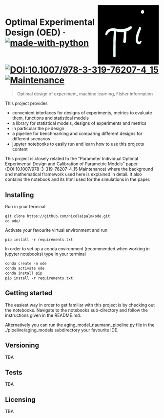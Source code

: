 <img src="./images/pi_design.jpeg" alt="Logo of the project" align="right" width="200">

# Optimal Experimental Design (OED) &middot; [![made-with-python](https://img.shields.io/badge/Made%20with-Python-1f425f.svg)](https://www.python.org/) [![DOI:10.1007/978-3-319-76207-4_15](https://zenodo.org/badge/DOI/xxx.svg)](https://doi.org/) [![Maintenance](https://img.shields.io/badge/Maintained%3F-yes-green.svg)]()
> Optimal design of experiment, machine learning, Fisher information

This project provides
- convenient interfaces for designs of experiments, metrics to evaluate them, functions and statistical models
- a library for statistical models, designs of experiments and metrics
- in particular the pi-design
- a pipeline for benchmarking and comparing different designs for different scenarios
- jupyter notebooks to easily run and learn how to use this projects content

This project is closely related to the "Parameter Individual Optimal
Experimental Design and Calibration of
Parametric Models" paper (DOI:10.1007/978-3-319-76207-4_15 Maintenance) where the background and mathematical framework used here is explained in detail.
It also contains the notebook and its html used for the simulations in the paper. 

## Installing 

Run in your terminal

```shell
git clone https://github.com/nicolaipalm/ode.git
cd ode/
```

Activate your favourite virtual environment and run 
```shell
pip install -r requirements.txt
```

In order to set up a conda environment (recommended when working in jupyter notebooks) type in your terminal
```shell
conda create -n ode
conda activate ode
conda install pip
pip install -r requirements.txt
```

## Getting started

The easiest way in order to get familiar with this project is by checking out the notebooks.
Navigate to the notebooks sub-directory and follow the instructions given in the README.md.

Alternatively you can run the aging_model_naumann_pipeline.py file in the ./pipeline/aging_models subdirectory your favourite IDE.


## Versioning
TBA



## Tests
TBA



## Licensing
TBA


